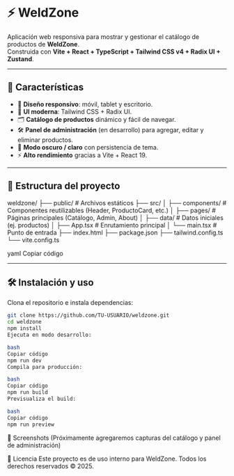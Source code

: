 # ⚡ WeldZone

Aplicación web responsiva para mostrar y gestionar el catálogo de productos de **WeldZone**.  
Construida con **Vite + React + TypeScript + Tailwind CSS v4 + Radix UI + Zustand**.

---

## 🚀 Características

- 📱 **Diseño responsivo**: móvil, tablet y escritorio.  
- 🎨 **UI moderna**: Tailwind CSS + Radix UI.  
- 🗂️ **Catálogo de productos** dinámico y fácil de navegar.  
- 🛠️ **Panel de administración** (en desarrollo) para agregar, editar y eliminar productos.  
- 🌙 **Modo oscuro / claro** con persistencia de tema.  
- ⚡ **Alto rendimiento** gracias a Vite + React 19.

---

## 📂 Estructura del proyecto

weldzone/
├── public/ # Archivos estáticos
├── src/
│ ├── components/ # Componentes reutilizables (Header, ProductoCard, etc.)
│ ├── pages/ # Páginas principales (Catálogo, Admin, About)
│ ├── data/ # Datos iniciales (ej. productos)
│ ├── App.tsx # Enrutamiento principal
│ └── main.tsx # Punto de entrada
├── index.html
├── package.json
├── tailwind.config.ts
└── vite.config.ts

yaml
Copiar código

---

## 🛠️ Instalación y uso

Clona el repositorio e instala dependencias:

```bash
git clone https://github.com/TU-USUARIO/weldzone.git
cd weldzone
npm install
Ejecuta en modo desarrollo:

bash
Copiar código
npm run dev
Compila para producción:

bash
Copiar código
npm run build
Previsualiza el build:

bash
Copiar código
npm run preview

```

📸 Screenshots
(Próximamente agregaremos capturas del catálogo y panel de administración)

📜 Licencia
Este proyecto es de uso interno para WeldZone.
Todos los derechos reservados © 2025.